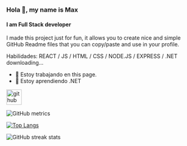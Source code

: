 ### Hola 👋, my name is Max
#### I am Full Stack developer
I made this project just for fun, it allows you to create nice and simple GitHub Readme files that you can copy/paste and use in your profile.

Habilidades: REACT / JS / HTML / CSS / NODE.JS / EXPRESS / .NET downloading...

- 🔭 Estoy trabajando en this page. 
- 🌱 Estoy aprendiendo .NET 


[<img src='https://cdn.jsdelivr.net/npm/simple-icons@3.0.1/icons/github.svg' alt='github' height='40'>](https://github.com/maxt0d0nt)  

![GitHub metrics](https://metrics.lecoq.io/maxt0d0nt)  

[![Top Langs](https://github-readme-stats.vercel.app/api/top-langs/?username=maxt0d0nt)](https://github.com/anuraghazra/github-readme-stats)


![GitHub streak stats](https://github-readme-streak-stats.herokuapp.com/?user=maxt0d0nt)  

